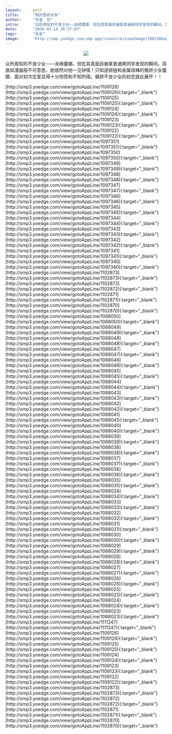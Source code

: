 ```yaml
---
layout:     post
title:      "我的恶娇女友"
author:     "作者：忍"
intro:      "众所周知的不良少女——龙崎蕾娜。但在其真面目被某普通男同学发现的瞬间，简直如漫画般不可意思，她居然对他一见钟情！只知道锁链和金属球棒的傲娇少女蕾娜、面对初次恋爱显得十分惊慌和不知所措。傲娇不良少女的初恋就此展开！！"
date:       "2018-02-14 16:57:03"
tags:       "女友"
image:      "http://smp.yoedge.com/smp-app/resource/viewImage/1002366appline.png"
---
```

<div style="text-align: center">
<p><img src="http://smp.yoedge.com/smp-app/resource/viewImage/1002366appline.png"/></p>
</div>
<p class="post-meta">
<span>众所周知的不良少女——龙崎蕾娜。但在其真面目被某普通男同学发现的瞬间，简直如漫画般不可意思，她居然对他一见钟情！只知道锁链和金属球棒的傲娇少女蕾娜、面对初次恋爱显得十分惊慌和不知所措。傲娇不良少女的初恋就此展开！！</span>
</p>
[http://smp3.yoedge.com/view/gotoAppLine/1109126](http://smp3.yoedge.com/view/gotoAppLine/1109126){:target="_blank"}
[http://smp3.yoedge.com/view/gotoAppLine/1109125](http://smp3.yoedge.com/view/gotoAppLine/1109125){:target="_blank"}
[http://smp3.yoedge.com/view/gotoAppLine/1109124](http://smp3.yoedge.com/view/gotoAppLine/1109124){:target="_blank"}
[http://smp3.yoedge.com/view/gotoAppLine/1109123](http://smp3.yoedge.com/view/gotoAppLine/1109123){:target="_blank"}
[http://smp3.yoedge.com/view/gotoAppLine/1109122](http://smp3.yoedge.com/view/gotoAppLine/1109122){:target="_blank"}
[http://smp3.yoedge.com/view/gotoAppLine/1097351](http://smp3.yoedge.com/view/gotoAppLine/1097351){:target="_blank"}
[http://smp3.yoedge.com/view/gotoAppLine/1097350](http://smp3.yoedge.com/view/gotoAppLine/1097350){:target="_blank"}
[http://smp3.yoedge.com/view/gotoAppLine/1097349](http://smp3.yoedge.com/view/gotoAppLine/1097349){:target="_blank"}
[http://smp3.yoedge.com/view/gotoAppLine/1097348](http://smp3.yoedge.com/view/gotoAppLine/1097348){:target="_blank"}
[http://smp3.yoedge.com/view/gotoAppLine/1097347](http://smp3.yoedge.com/view/gotoAppLine/1097347){:target="_blank"}
[http://smp3.yoedge.com/view/gotoAppLine/1097346](http://smp3.yoedge.com/view/gotoAppLine/1097346){:target="_blank"}
[http://smp3.yoedge.com/view/gotoAppLine/1097345](http://smp3.yoedge.com/view/gotoAppLine/1097345){:target="_blank"}
[http://smp3.yoedge.com/view/gotoAppLine/1097344](http://smp3.yoedge.com/view/gotoAppLine/1097344){:target="_blank"}
[http://smp3.yoedge.com/view/gotoAppLine/1097343](http://smp3.yoedge.com/view/gotoAppLine/1097343){:target="_blank"}
[http://smp3.yoedge.com/view/gotoAppLine/1097342](http://smp3.yoedge.com/view/gotoAppLine/1097342){:target="_blank"}
[http://smp3.yoedge.com/view/gotoAppLine/1097341](http://smp3.yoedge.com/view/gotoAppLine/1097341){:target="_blank"}
[http://smp3.yoedge.com/view/gotoAppLine/1097340](http://smp3.yoedge.com/view/gotoAppLine/1097340){:target="_blank"}
[http://smp3.yoedge.com/view/gotoAppLine/1102873](http://smp3.yoedge.com/view/gotoAppLine/1102873){:target="_blank"}
[http://smp3.yoedge.com/view/gotoAppLine/1102872](http://smp3.yoedge.com/view/gotoAppLine/1102872){:target="_blank"}
[http://smp3.yoedge.com/view/gotoAppLine/1102871](http://smp3.yoedge.com/view/gotoAppLine/1102871){:target="_blank"}
[http://smp3.yoedge.com/view/gotoAppLine/1102870](http://smp3.yoedge.com/view/gotoAppLine/1102870){:target="_blank"}
[http://smp3.yoedge.com/view/gotoAppLine/1068050](http://smp3.yoedge.com/view/gotoAppLine/1068050){:target="_blank"}
[http://smp3.yoedge.com/view/gotoAppLine/1068049](http://smp3.yoedge.com/view/gotoAppLine/1068049){:target="_blank"}
[http://smp3.yoedge.com/view/gotoAppLine/1068048](http://smp3.yoedge.com/view/gotoAppLine/1068048){:target="_blank"}
[http://smp3.yoedge.com/view/gotoAppLine/1068047](http://smp3.yoedge.com/view/gotoAppLine/1068047){:target="_blank"}
[http://smp3.yoedge.com/view/gotoAppLine/1068046](http://smp3.yoedge.com/view/gotoAppLine/1068046){:target="_blank"}
[http://smp3.yoedge.com/view/gotoAppLine/1068045](http://smp3.yoedge.com/view/gotoAppLine/1068045){:target="_blank"}
[http://smp3.yoedge.com/view/gotoAppLine/1068044](http://smp3.yoedge.com/view/gotoAppLine/1068044){:target="_blank"}
[http://smp3.yoedge.com/view/gotoAppLine/1068043](http://smp3.yoedge.com/view/gotoAppLine/1068043){:target="_blank"}
[http://smp3.yoedge.com/view/gotoAppLine/1068042](http://smp3.yoedge.com/view/gotoAppLine/1068042){:target="_blank"}
[http://smp3.yoedge.com/view/gotoAppLine/1068041](http://smp3.yoedge.com/view/gotoAppLine/1068041){:target="_blank"}
[http://smp3.yoedge.com/view/gotoAppLine/1068040](http://smp3.yoedge.com/view/gotoAppLine/1068040){:target="_blank"}
[http://smp3.yoedge.com/view/gotoAppLine/1068039](http://smp3.yoedge.com/view/gotoAppLine/1068039){:target="_blank"}
[http://smp3.yoedge.com/view/gotoAppLine/1068038](http://smp3.yoedge.com/view/gotoAppLine/1068038){:target="_blank"}
[http://smp3.yoedge.com/view/gotoAppLine/1068037](http://smp3.yoedge.com/view/gotoAppLine/1068037){:target="_blank"}
[http://smp3.yoedge.com/view/gotoAppLine/1068036](http://smp3.yoedge.com/view/gotoAppLine/1068036){:target="_blank"}
[http://smp3.yoedge.com/view/gotoAppLine/1068035](http://smp3.yoedge.com/view/gotoAppLine/1068035){:target="_blank"}
[http://smp3.yoedge.com/view/gotoAppLine/1068034](http://smp3.yoedge.com/view/gotoAppLine/1068034){:target="_blank"}
[http://smp3.yoedge.com/view/gotoAppLine/1068033](http://smp3.yoedge.com/view/gotoAppLine/1068033){:target="_blank"}
[http://smp3.yoedge.com/view/gotoAppLine/1068032](http://smp3.yoedge.com/view/gotoAppLine/1068032){:target="_blank"}
[http://smp3.yoedge.com/view/gotoAppLine/1068031](http://smp3.yoedge.com/view/gotoAppLine/1068031){:target="_blank"}
[http://smp3.yoedge.com/view/gotoAppLine/1068030](http://smp3.yoedge.com/view/gotoAppLine/1068030){:target="_blank"}
[http://smp3.yoedge.com/view/gotoAppLine/1068029](http://smp3.yoedge.com/view/gotoAppLine/1068029){:target="_blank"}
[http://smp3.yoedge.com/view/gotoAppLine/1068028](http://smp3.yoedge.com/view/gotoAppLine/1068028){:target="_blank"}
[http://smp3.yoedge.com/view/gotoAppLine/1068027](http://smp3.yoedge.com/view/gotoAppLine/1068027){:target="_blank"}
[http://smp3.yoedge.com/view/gotoAppLine/1068026](http://smp3.yoedge.com/view/gotoAppLine/1068026){:target="_blank"}
[http://smp3.yoedge.com/view/gotoAppLine/1068025](http://smp3.yoedge.com/view/gotoAppLine/1068025){:target="_blank"}
[http://smp3.yoedge.com/view/gotoAppLine/1068024](http://smp3.yoedge.com/view/gotoAppLine/1068024){:target="_blank"}
[http://smp3.yoedge.com/view/gotoAppLine/1068023](http://smp3.yoedge.com/view/gotoAppLine/1068023){:target="_blank"}
[http://smp3.yoedge.com/view/gotoAppLine/1111247](http://smp3.yoedge.com/view/gotoAppLine/1111247){:target="_blank"}
[http://smp3.yoedge.com/view/gotoAppLine/1109126](http://smp3.yoedge.com/view/gotoAppLine/1109126){:target="_blank"}
[http://smp3.yoedge.com/view/gotoAppLine/1109125](http://smp3.yoedge.com/view/gotoAppLine/1109125){:target="_blank"}
[http://smp3.yoedge.com/view/gotoAppLine/1109124](http://smp3.yoedge.com/view/gotoAppLine/1109124){:target="_blank"}
[http://smp3.yoedge.com/view/gotoAppLine/1109123](http://smp3.yoedge.com/view/gotoAppLine/1109123){:target="_blank"}
[http://smp3.yoedge.com/view/gotoAppLine/1109122](http://smp3.yoedge.com/view/gotoAppLine/1109122){:target="_blank"}
[http://smp3.yoedge.com/view/gotoAppLine/1102873](http://smp3.yoedge.com/view/gotoAppLine/1102873){:target="_blank"}
[http://smp3.yoedge.com/view/gotoAppLine/1102872](http://smp3.yoedge.com/view/gotoAppLine/1102872){:target="_blank"}
[http://smp3.yoedge.com/view/gotoAppLine/1102871](http://smp3.yoedge.com/view/gotoAppLine/1102871){:target="_blank"}
[http://smp3.yoedge.com/view/gotoAppLine/1102870](http://smp3.yoedge.com/view/gotoAppLine/1102870){:target="_blank"}


